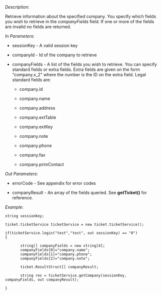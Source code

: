 <properties date="2016-06-24"
SortOrder="156"
/>

*Description*:

Retrieve information about the specified company. You specify which fields you wish to retrieve in the *companyFields* field. If one or more of the fields are invalid no fields are returned.

*In Parameters*:

* sessionKey            - A valid session key

* companyId            - Id of the company to retrieve

* companyFields      - A list of the fields you wish to retrieve. You can specify standard fields or extra fields. Extra fields are given on the form “company.x\_2” where the number is the ID on the extra field. Legal standard fields are:

  *   company.id

  *   company.name

  *   company.address

  *   company.extTable

  *   company.extKey

  *   company.note

  *   company.phone

  *   company.fax

  *   company.primContact

 

*Out Parameters*:

* errorCode  - See appendix for error codes

* companyResult     - An array of the fields queried. See **getTicket()** for reference.

 

*Example*:
```
string sessionKey;

ticket.ticketService ticketService = new ticket.ticketService();

if(ticketService.login("test","test", out sessionKey) == "0")
{

       string[] companyFields = new string[4];
       companyFields[0]="company.name";
       companyFields[1]="company.phone";
       companyFields[2]="company.note";
      
       ticket.ResultStruct[] companyResult;
                                                             
       string res = ticketService.getCompany(sessionKey, companyFields, out companyResult);

}
```
